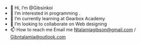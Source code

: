 - 👋 Hi, I’m @Gibsinkoi
- 👀 I’m interested in programming .
- 🌱 I’m currently learning at Gearbox Academy
- 💞️ I’m looking to collaborate on Web designing
- 📫 How to reach me Email me Ntalamiagibson@gmail.com / Gibntalamia@outlook.com

<!---
Gibsinkoi is ✨ special ✨ because I am a `Programmer in web and electronics ` appears on your GitHub profile.
You can click the Preview link to take a look at your changes.
--->
